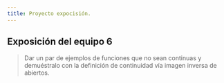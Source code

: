 ```yaml
---
title: Proyecto expocisión.
---
```


## Exposición del equipo 6

> Dar un par de ejemplos de funciones que no sean continuas y demuéstralo con la definición de continuidad vía imagen inversa de abiertos.
